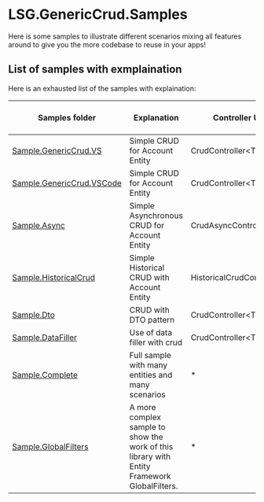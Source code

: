 # LSG.GenericCrud.Samples
Here is some samples to illustrate different scenarios mixing all features around to give you the more codebase to reuse in your apps!

## List of samples with exmplaination

Here is an exhausted list of the samples with explaination:

| Samples folder | Explanation | Controller Used | Repository Used | Visual Studio version |
|----------------|-------------|----------------|-------------|-------------|
| [Sample.GenericCrud.VS](./Sample.GenericCrud.VS/README.md) | Simple CRUD for Account Entity | CrudController\<T> | Crud\<T> | Visual Studio |
| [Sample.GenericCrud.VSCode](./Sample.GenericCrud.VSCode/README.md) | Simple CRUD for Account Entity | CrudController\<T> | Crud\<T> | Visual Studio Code |
| [Sample.Async](./Sample.Async/README.md) | Simple Asynchronous CRUD for Account Entity | CrudAsyncController\<T> | Crud\<T> | Visual Studio |
| [Sample.HistoricalCrud](./Sample.HistoricalCrud/README.md) | Simple Historical CRUD with Account Entity | HistoricalCrudController\<T> | HistoricalCrud\<T> | Visual Studio |
| [Sample.Dto](./Sample.Dto/README.md) | CRUD with DTO pattern | CrudController\<T> | Crud\<T> | Visual Studio |
| [Sample.DataFiller](./Sample.DataFiller/README.md) | Use of data filler with crud | CrudController\<T> | Crud\<T> | Visual Studio |
| [Sample.Complete](./Sample.Complete/README.md) | Full sample with many entities and many scenarios | * | * | Visual Studio |
| [Sample.GlobalFilters](./Sample.GlobalFilters/README.md) | A more complex sample to show the work of this library with Entity Framework GlobalFilters. | * | * | Visual Studio |
